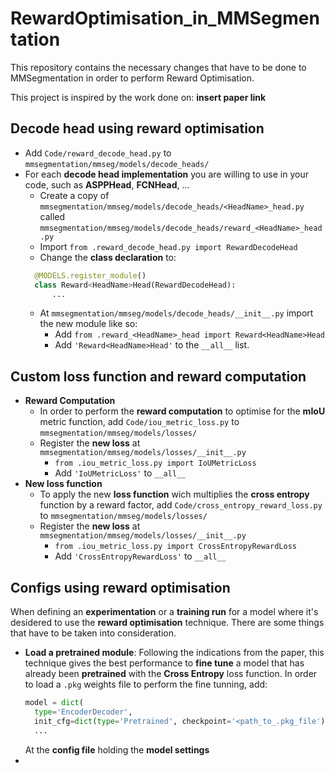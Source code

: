 # RewardOptimisation_in_MMSegmentation
This repository contains the necessary changes that have to be done to MMSegmentation in order to perform Reward Optimisation.

This project is inspired by the work done on: **insert paper link** 

## Decode head using reward optimisation
- Add `Code/reward_decode_head.py` to `mmsegmentation/mmseg/models/decode_heads/`
- For each **decode head implementation** you are willing to use in your code, such as **ASPPHead**, **FCNHead**, ...
  - Create a copy of `mmsegmentation/mmseg/models/decode_heads/<HeadName>_head.py` called `mmsegmentation/mmseg/models/decode_heads/reward_<HeadName>_head.py`
  - Import `from .reward_decode_head.py import RewardDecodeHead`
  - Change the **class declaration** to:
  ```python
    @MODELS.register_module()
    class Reward<HeadName>Head(RewardDecodeHead):
        ...
    ```
  - At `mmsegmentation/mmseg/models/decode_heads/__init__.py` import the new module like so:
    - Add `from .reward_<HeadName>_head import Reward<HeadName>Head`
    - Add `'Reward<HeadName>Head'` to the `__all__` list.

## Custom loss function and reward computation
- **Reward Computation**
  - In order to perform the **reward computation** to optimise for the **mIoU** metric function, add `Code/iou_metric_loss.py` to `mmsegmentation/mmseg/models/losses/`
  - Register the **new loss** at `mmsegmentation/mmseg/models/losses/__init__.py`
    - `from .iou_metric_loss.py import IoUMetricLoss`
    - Add `'IoUMetricLoss'` to `__all__`
- **New loss function**
  - To apply the new **loss function** wich multiplies the **cross entropy** function by a reward factor, add `Code/cross_entropy_reward_loss.py` to `mmsegmentation/mmseg/models/losses/`
  - Register the **new loss** at `mmsegmentation/mmseg/models/losses/__init__.py`
    - `from .iou_metric_loss.py import CrossEntropyRewardLoss`
    - Add `'CrossEntropyRewardLoss'` to `__all__`

## Configs using reward optimisation
When defining an **experimentation** or a **training run** for a model where it's desidered to use the **reward optimisation** technique. There are some things that have to be taken into consideration.
- **Load a pretrained module**: Following the indications from the paper, this technique gives the best performance to **fine tune** a model that has already been **pretrained** with the **Cross Entropy** loss function. In order to load a `.pkg` weights file to perform the fine tunning, add:
  ```python
  model = dict(
    type='EncoderDecoder',
    init_cfg=dict(type='Pretrained', checkpoint='<path_to_.pkg_file'),
    ...
  ```
  At the **config file** holding the **model settings**
- 